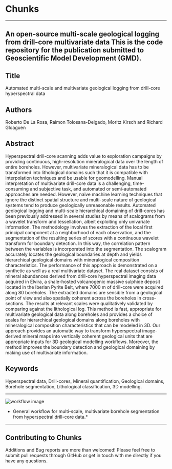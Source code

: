 # Chunks
-------

An open-source multi-scale geological logging from drill-core multivariate data
This is the code repository for the publication submitted to Geoscientific Model Development (GMD). 
-------

Title
-------
Automated multi-scale and multivariate geological logging from drill-core hyperspectral data

Authors
-------
Roberto De La Rosa, Raimon Tolosana-Delgado, Moritz Kirsch and Richard Gloaguen

Abstract
-------
Hyperspectral drill-core scanning adds value to exploration campaigns by providing continuous, high-resolution mineralogical data over the length of entire boreholes. However, multivariate mineralogical data has to be transformed into lithological domains such that it is compatible with interpolation techniques and be usable for geomodelling. Manual interpretation of multivariate drill-core data is a challenging, time-consuming and subjective task, and automated or semi-automated approaches are needed. However, naive machine learning techniques that ignore the distinct spatial structure and multi-scale nature of geological systems tend to produce geologically unreasonable results. Automated geological logging and multi-scale hierarchical domaining of drill-cores has been previously addressed in several studies by means of scalograms from a wavelet transform and tessellation, albeit exploiting only univariate information. 
The methodology involves the  extraction of the local first principal component at a neighborhood of each observation, and the segmentation of the resulting series of scores with a continuous wavelet transform for boundary detection. In this way, the correlation pattern between the variables is incorporated into the segmentation. The scalogram accurately locates the geological boundaries at depth and yields hierarchical geological domains with mineralogical composition characteristics. The performance  of this approach is demonstrated on a synthetic as well as a real multivariate dataset. The real dataset consists of mineral abundances derived from drill-core hyperspectral imaging data acquired in Elvira, a shale-hosted volcanogenic massive sulphide deposit located in the Iberian Pyrite Belt, where 7000 m of drill-core were acquired along 80 boreholes. The extracted domains are sensible from a geological point of view and also spatially coherent across the boreholes in cross-sections. The results at relevant  scales were qualitatively validated by comparing against the lithological log. This method is fast, appropriate for multivariate geological data along boreholes and provides a choice of scales for hierarchical geological domains along boreholes with mineralogical composition characteristics that can be modeled in 3D. Our approach provides an automatic way to transform hyperspectral image-derived mineral maps into vertically coherent geological units that are appropriate inputs for 3D geological modelling workflows. Moreover, the method  improves the boundary detection and geological domaining by making use of multivariate information.

Keywords
-------
Hyperspectral data, Drill-cores, Mineral quantification, Geological domains, Borehole segmentation, Lithological classification, 3D modelling.


-------

![workflow image](docs/fig02.png)

* General workflow for multi-scale, multivariate borehole segmentation from hyperspectral drill-core data.*

-------


Contributing to  Chunks
-------

Additions and Bug reports  are more than welcomed!
Please feel free to submit pull requests through GitHub or get in touch with me directly if
you have any questions. 

